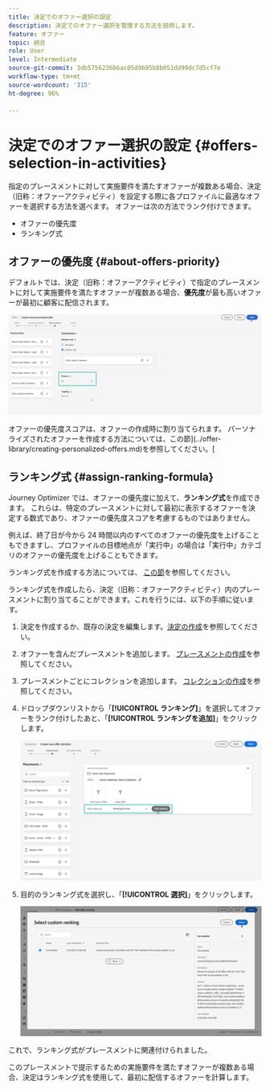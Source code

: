 ```yaml
---
title: 決定でのオファー選択の設定
description: 決定でのオファー選択を管理する方法を説明します。
feature: オファー
topic: 統合
role: User
level: Intermediate
source-git-commit: 3db5756236b6ac05d9b95b8b051dd99dc7d5cf7e
workflow-type: tm+mt
source-wordcount: '315'
ht-degree: 96%

---
```


# 決定でのオファー選択の設定 {#offers-selection-in-activities}

指定のプレースメントに対して実施要件を満たすオファーが複数ある場合、決定（旧称：オファーアクティビティ）を設定する際に各プロファイルに最適なオファーを選択する方法を選べます。 オファーは次の方法でランク付けできます。
* オファーの優先度
* ランキング式

## オファーの優先度 {#about-offers-priority}

デフォルトでは、決定（旧称：オファーアクティビティ）で指定のプレースメントに対して実施要件を満たすオファーが複数ある場合、**優先度**&#x200B;が最も高いオファーが最初に顧客に配信されます。

![](../../assets/offer-priority.png)

オファーの優先度スコアは、オファーの作成時に割り当てられます。 パーソナライズされたオファーを作成する方法については、この節](../offer-library/creating-personalized-offers.md)を参照してください。[

## ランキング式 {#assign-ranking-formula}

Journey Optimizer では、オファーの優先度に加えて、**ランキング式**&#x200B;を作成できます。 これらは、特定のプレースメントに対して最初に表示するオファーを決定する数式であり、オファーの優先度スコアを考慮するものではありません。

例えば、終了日が今から 24 時間以内のすべてのオファーの優先度を上げることもできますし、プロファイルの目標地点が「実行中」の場合は「実行中」カテゴリのオファーの優先度を上げることもできます。

ランキング式を作成する方法については、 [この節](../offer-library/create-ranking-formulas.md)を参照してください。

ランキング式を作成したら、決定（旧称：オファーアクティビティ）内のプレースメントに割り当てることができます。これを行うには、以下の手順に従います。

1. 決定を作成するか、既存の決定を編集します。[決定の作成](../offer-activities/create-offer-activities.md)を参照してください。

1. オファーを含んだプレースメントを追加します。 [プレースメントの作成](../offer-library/creating-placements.md)を参照してください。

1. プレースメントごとにコレクションを追加します。 [コレクションの作成](../offer-library/creating-collections.md)を参照してください。

1. ドロップダウンリストから「**[!UICONTROL ランキング]**」を選択してオファーをランク付けしたあと、「**[!UICONTROL ランキングを追加]**」をクリックします。

   ![](../../assets/offer-activity-ranking.png)

1. 目的のランキング式を選択し、「**[!UICONTROL 選択]**」をクリックします。

   ![](../../assets/ranking-selection.png)

これで、ランキング式がプレースメントに関連付けられました。

このプレースメントで提示するための実施要件を満たすオファーが複数ある場合、決定はランキング式を使用して、最初に配信するオファーを計算します。
